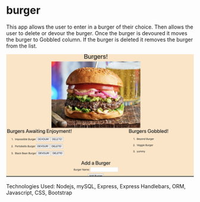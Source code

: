 # burger

This app allows the user to enter in a burger of their choice. Then allows the user to delete or devour the burger. Once the burger is devoured it moves the burger to Gobbled column. If the burger is deleted it removes the burger from the list.

![Burger Screenshot](./public/assets/images/BurgerScreenshot.png)


Technologies Used: Nodejs, mySQL, Express, Express Handlebars, ORM, Javascript, CSS, Bootstrap